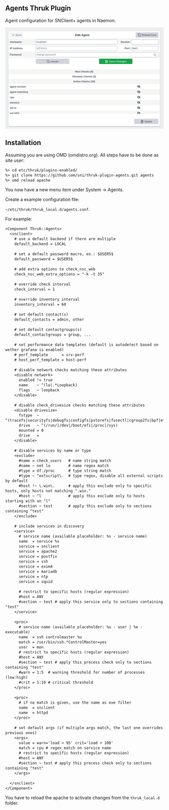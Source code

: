 ## Agents Thruk Plugin

Agent configuration for SNClient+ agents in Naemon.

![Thruk Agents Plugin](preview.png "Thruk Agents Plugin")

## Installation

Assuming you are using OMD (omdistro.org).
All steps have to be done as site user:

    %> cd etc/thruk/plugins-enabled/
    %> git clone https://github.com/sni/thruk-plugin-agents.git agents
    %> omd reload apache

You now have a new menu item under System -> Agents.

Create a example configuration file:

`~/etc/thruk/thruk_local.d/agents.conf`.

For example:

    <Component Thruk::Agents>
      <snclient>
        # use a default backend if there are multiple
        default_backend = LOCAL

        # set a default password macro, ex.: $USER5$
        default_password = $USER5$

        # add extra options to check_nsc_web
        check_nsc_web_extra_options = "-k -t 35"

        # override check interval
        check_interval = 1

        # override inventory interval
        inventory_interval = 60

        # set default contact(s)
        default_contacts = admin, other

        # set default contactgroups(s)
        default_contactgroups = group, ...

        # set performance data templates (default is autodetect based on wether grafana is enabled)
        # perf_template      = srv-perf
        # host_perf_template = host-perf

        # disable network checks matching these attributes
        <disable network>
          enabled != true
          name    ~ ^(lo|.*Loopback)
          flags   ~ loopback
        </disable>

        # disable check_drivesize checks matching these attributes
        <disable drivesize>
          fstype  ~ ^(tracefs|securityfs|debugfs|configfs|pstorefs|fusectl|cgroup2fs|bpf|efivarfs|sysfs|fuseblk|rpc_pipefs|nsfs|ramfs|binfmt_misc|proc|nfs|devpts|mqueue|hugetlbfs)$
          drive   ~ ^(/run/|/dev|/boot/efi|/proc|/sys)
          mounted = 0
          drive   =
        </disable>

        # disable services by name or type
        <exclude>
          #name = check_users   # name string match
          #name ~ net lo        # name regex match
          #type = df./proc      # type string match
          #type ~ ^extscript\.  # type regex, disable all external scripts by default
          #host !~ \.win\.      # apply this exclude only to specific hosts, only hosts not matching ".win."
          #host ~ ^l            # apply this exclude only to hosts starting with an "l"
          #section ~ test       # apply this exclude only to sections containing "test"
        </exclude>

        # include services in discovery
        <service>
          # service name (available placeholder: %s - service name)
          name  = service %s
          service = snclient
          service = apache2
          service = postfix
          service = ssh
          service = exim4
          service = mariadb
          service = ntp
          service = squid

          # restrict to specific hosts (regular expression)
          #host = ANY
          #section ~ test # apply this service only to sections containing "test"
        </service>

        <proc>
          # service name (available placeholder: %u - user | %e - executable)
          name  = ssh controlmaster %u
          match = /usr/bin/ssh.*ControlMaster=yes
          user  = mon
          # restrict to specific hosts (regular expression)
          #host = ANY
          #section ~ test # apply this process check only to sections containing "test"
          #warn = 1:5  # warning threshold for number of processes (low:high)
          #crit = 1:10 # critical threshold
        </proc>

        <proc>
          # if no match is given, use the name as exe filter
          name  = snclient
          name  = httpd
        </proc>

        # set default args (if multiple args match, the last one overrides previous ones)
        <args>
          value = warn='load > 95' crit='load > 100'
          match = cpu # regex match on service name
          # restrict to specific hosts (regular expression)
          #host = ANY
          #section ~ test # apply this process check only to sections containing "test"
        </args>

      </snclient>
    </Component>

You have to reload the apache to activate changes
from the `thruk_local.d` folder.
